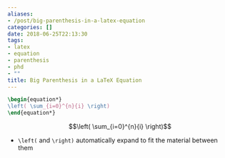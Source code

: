 ```yaml
---
aliases:
- /post/big-parenthesis-in-a-latex-equation
categories: []
date: 2018-06-25T22:13:30
tags:
- latex
- equation
- parenthesis
- phd
- ""
title: Big Parenthesis in a LaTeX Equation
---
```



```latex
\begin{equation*}
\left( \sum_{i=0}^{n}{i} \right)
\end{equation*}
```

$$\left( \sum_{i=0}^{n}{i} \right)$$

- `\left(` and `\right)` automatically expand to fit the material between them
